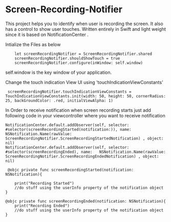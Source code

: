 # Screen-Recording-Notifier
This project helps you to identify when user is recording the screen. It also has a control to show user touches. Written entirely in Swift and light weight since it is based on NotificationCenter .




Intialize the Files as below 

        let screenRecordingNotifier = ScreenRecordingNotifier.shared
        screenRecordingNotifier.shouldShowTouch = true
        screenRecordingNotifier.configure(inWindow: self.window)
        
self.window is the key window of your application.


Change the touch indication View UI using 'touchIndicationViewConstants'

     screenRecordingNotifier.touchIndicationViewConstants = TouchIndicationViewConstants.init(width: 50, height: 50, cornerRadius: 25, backGroundColor: .red, initialViewAlpha: 1)


In Order to receive notification when screen recording starts just add following code in your viewcontroller where you want to receive notification

    NotificationCenter.default.addObserver(self, selector: #selector(screenRecordingStarted(notification:)), name: NSNotification.Name(rawValue: ScreenRecordingNotifier.ScreenRecordingStartedNotification) , object: nil)
    NotificationCenter.default.addObserver(self, selector: #selector(screenRecordingEnded), name:   NSNotification.Name(rawValue: ScreenRecordingNotifier.ScreenRecordingEndedNotification) , object: nil)
    
     @objc private func screenRecordingStarted(notification: NSNotification){
        
        print("Recording Started")
        //do stuff using the userInfo property of the notification object
    }
    
    @objc private func screenRecordingEnded(notification: NSNotification){
        print("Recording Ended")
        //do stuff using the userInfo property of the notification object
    }

